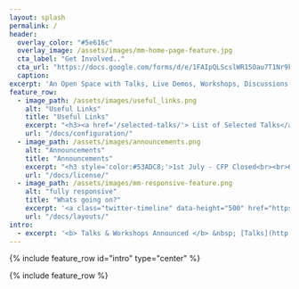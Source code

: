 ```yaml
---
layout: splash
permalink: /
header:
  overlay_color: "#5e616c"
  overlay_image: /assets/images/mm-home-page-feature.jpg
  cta_label: "Get Involved.."
  cta_url: "https://docs.google.com/forms/d/e/1FAIpQLScslWR15Oau7T1Nr9kZ9o7QQI72JEdpLMKpl8zn_S6NCEIZmg/viewform?usp=sf_link"
  caption:
excerpt: 'An Open Space with Talks, Live Demos, Workshops, Discussions, CTFs with a common focus on Reconnaissance.'
feature_row:
  - image_path: /assets/images/useful_links.png
    alt: "Useful Links"
    title: "Useful Links"
    excerpt: "<h3><a href='/selected-talks/'> List of Selected Talks</a><br><br><a href='http://reconvillage.github.io/reconvillage/talks/'>List of Selected Workshops</a><br><br><a href='http://reconvillage.github.io/reconvillage/workshops/'> Recon Village Call for Volunteer Form</a><br><a href='https://docs.google.com/forms/d/e/1FAIpQLSclSuSmOcjtqdtRXOkwGCc9fWvn4YMnpftxdIBov9gVVI-nYQ/viewform?usp=sf_link'> <!--Sponsor Form</a><br><a href=''> Get Involved Form</a><br>-->"
    url: "/docs/configuration/"
  - image_path: /assets/images/announcements.png
    alt: "Announcements"
    title: "Announcements"
    excerpt: "<h3 style='color:#53ADC8;'>1st July - CFP Closed<br><br>6th June - FIrst Round of Selected Talks Announced<br><br>31 May - Shane McDougall will be our Keynote Speaker.<br><br>8th May - Call For Volunteers is OPEN.<br><br>8th May - CFP is OPEN till 1st July.<br><br>29 April - Recon Village will be @ DEFCON 25.</h3>"
    url: "/docs/license/"
  - image_path: /assets/images/mm-responsive-feature.png
    alt: "fully responsive"
    title: "Whats going on?"
    excerpt: '<a class="twitter-timeline" data-height="500" href="https://twitter.com/ReconVillage">Tweets by ReconVillage</a> <script async src="//platform.twitter.com/widgets.js" charset="utf-8"></script>'
    url: "/docs/layouts/"
intro:
  - excerpt: '<b> Talks & Workshops Announced </b> &nbsp; [Talks](http://reconvillage.github.io/reconvillage/talks/){: .btn .btn--twitter}&nbsp; [Workshops](http://reconvillage.github.io/reconvillage/workshops/){: .btn .btn--twitter}'
---
```


{% include feature_row id="intro" type="center" %}

{% include feature_row %}
